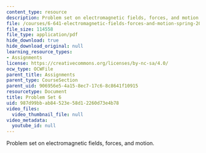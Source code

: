 ```yaml
---
content_type: resource
description: Problem set on electromagnetic fields, forces, and motion.
file: /courses/6-641-electromagnetic-fields-forces-and-motion-spring-2005/987d99bbab84523e58d12260d73e4b78_ps6sp05.pdf
file_size: 114558
file_type: application/pdf
hide_download: true
hide_download_original: null
learning_resource_types:
- Assignments
license: https://creativecommons.org/licenses/by-nc-sa/4.0/
ocw_type: OCWFile
parent_title: Assignments
parent_type: CourseSection
parent_uid: 906956e5-4a15-8ec7-17c6-8c8641f10915
resourcetype: Document
title: Problem Set 6
uid: 987d99bb-ab84-523e-58d1-2260d73e4b78
video_files:
  video_thumbnail_file: null
video_metadata:
  youtube_id: null
---
```

Problem set on electromagnetic fields, forces, and motion.